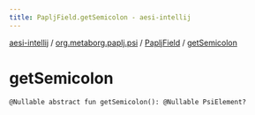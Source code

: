 ```yaml
---
title: PapljField.getSemicolon - aesi-intellij
---
```


[aesi-intellij](../../index.html) / [org.metaborg.paplj.psi](../index.html) / [PapljField](index.html) / [getSemicolon](.)

# getSemicolon

`@Nullable abstract fun getSemicolon(): @Nullable PsiElement?`